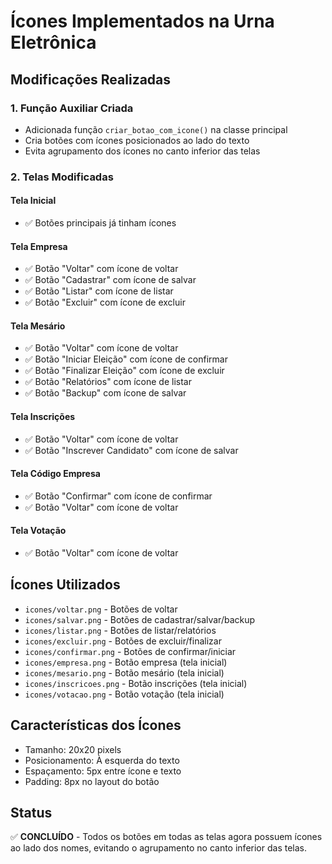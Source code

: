 # Ícones Implementados na Urna Eletrônica

## Modificações Realizadas

### 1. Função Auxiliar Criada
- Adicionada função `criar_botao_com_icone()` na classe principal
- Cria botões com ícones posicionados ao lado do texto
- Evita agrupamento dos ícones no canto inferior das telas

### 2. Telas Modificadas

#### Tela Inicial
- ✅ Botões principais já tinham ícones

#### Tela Empresa
- ✅ Botão "Voltar" com ícone de voltar
- ✅ Botão "Cadastrar" com ícone de salvar
- ✅ Botão "Listar" com ícone de listar
- ✅ Botão "Excluir" com ícone de excluir

#### Tela Mesário
- ✅ Botão "Voltar" com ícone de voltar
- ✅ Botão "Iniciar Eleição" com ícone de confirmar
- ✅ Botão "Finalizar Eleição" com ícone de excluir
- ✅ Botão "Relatórios" com ícone de listar
- ✅ Botão "Backup" com ícone de salvar

#### Tela Inscrições
- ✅ Botão "Voltar" com ícone de voltar
- ✅ Botão "Inscrever Candidato" com ícone de salvar

#### Tela Código Empresa
- ✅ Botão "Confirmar" com ícone de confirmar
- ✅ Botão "Voltar" com ícone de voltar

#### Tela Votação
- ✅ Botão "Voltar" com ícone de voltar

## Ícones Utilizados

- `icones/voltar.png` - Botões de voltar
- `icones/salvar.png` - Botões de cadastrar/salvar/backup
- `icones/listar.png` - Botões de listar/relatórios
- `icones/excluir.png` - Botões de excluir/finalizar
- `icones/confirmar.png` - Botões de confirmar/iniciar
- `icones/empresa.png` - Botão empresa (tela inicial)
- `icones/mesario.png` - Botão mesário (tela inicial)
- `icones/inscricoes.png` - Botão inscrições (tela inicial)
- `icones/votacao.png` - Botão votação (tela inicial)

## Características dos Ícones

- Tamanho: 20x20 pixels
- Posicionamento: À esquerda do texto
- Espaçamento: 5px entre ícone e texto
- Padding: 8px no layout do botão

## Status

✅ **CONCLUÍDO** - Todos os botões em todas as telas agora possuem ícones ao lado dos nomes, evitando o agrupamento no canto inferior das telas.